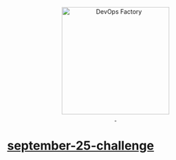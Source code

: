 <div align="center">
<a href="https://devops-factory.com" >
  <img src="https://devops-factory.com/images/logogit.png" width="250" alt="DevOps Factory">
</a>
</div>

<div align="center">


<a href="https://devops-factory.com">
    <img src="https://img.shields.io/badge/DevOps%20Factory-green?style=for-the-badge" alt=""/>
</div>

<div align="center">
     <a href="https://www.youtube.com/@devopsfactory">
    <img src="https://img.shields.io/badge/YouTube-red?style=for-the-badge" alt=""/>
   <a href="https://t.me/@devopsfactory">
    <img src="https://img.shields.io/badge/Telegram-blue?style=for-the-badge" alt=""/>
</div>

# september-25-challenge
